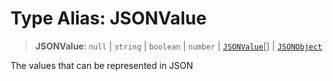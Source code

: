 # Type Alias: JSONValue

> **JSONValue**: `null` \| `string` \| `boolean` \| `number` \| [`JSONValue`](JSONValue.md)[] \| [`JSONObject`](JSONObject.md)

The values that can be represented in JSON

